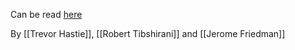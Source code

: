 Can be read [here](https://web.stanford.edu/%7Ehastie/Papers/ESLII.pdf)

By [[Trevor Hastie]], [[Robert Tibshirani]] and [[Jerome Friedman]]